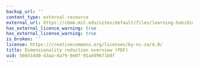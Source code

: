 ```yaml
---
backup_url: ''
content_type: external-resource
external_url: https://cbmm.mit.edu/sites/default/files/learning-hub/dimensionality-part-i.pdf
has_external_licence_warning: true
has_external_license_warning: true
is_broken: ''
license: https://creativecommons.org/licenses/by-nc-sa/4.0/
title: Dimensionality reduction overview (PDF)
uid: 566514d0-43aa-4a79-9e0f-91a499671b0f
---
```

